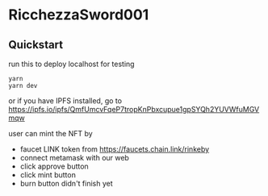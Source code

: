 # RicchezzaSword001 

## Quickstart
run this to deploy localhost for testing
```
yarn
yarn dev
```

or if you have IPFS installed, go to
https://ipfs.io/ipfs/QmfUmcvFqeP7tropKnPbxcupue1gpSYQh2YUVWfuMGVmqw

user can mint the NFT by
- faucet LINK token from
https://faucets.chain.link/rinkeby
- connect metamask with our web
- click approve button
- click mint button
- burn button didn't finish yet